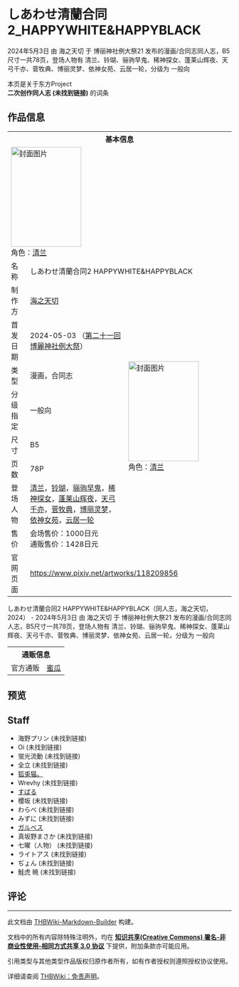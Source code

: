 # しあわせ清蘭合同2_HAPPYWHITE&HAPPYBLACK

<!-- source html: G:\repos\THBWiki-Markdown-Builder\THBWikiMarkdown\Temp\main\e\e6\ns0%3A%E3%81%97%E3%81%82%E3%82%8F%E3%81%9B%E6%B8%85%E8%98%AD%E5%90%88%E5%90%8C2_HAPPYWHITE%26HAPPYBLACK.html -->

2024年5月3日 由 海之天切 于 博丽神社例大祭21 发布的漫画/合同志同人志，B5尺寸一共78页，登场人物有 清兰、铃瑚、骊驹早鬼、稀神探女、蓬莱山辉夜、天弓千亦、菅牧典、博丽灵梦、依神女苑、云居一轮，分级为 一般向

本页是关于东方Project  
 **二次创作同人志 (未找到链接)** 的词条
## 作品信息

<table><tbody><tr><th colspan="3">基本信息</th></tr><tr><td class="cover-artwork-mobile" colspan="2"><a href="./文件-しあわせ清蘭合同2_HAPPYWHITE&HAPPYBLACK封面.jpg.md" class="image" title="封面图片"><img alt="封面图片" src="https://upload.thwiki.cc/thumb/7/71/%E3%81%97%E3%81%82%E3%82%8F%E3%81%9B%E6%B8%85%E8%98%AD%E5%90%88%E5%90%8C2_HAPPYWHITE%26HAPPYBLACK%E5%B0%81%E9%9D%A2.jpg/158px-%E3%81%97%E3%81%82%E3%82%8F%E3%81%9B%E6%B8%85%E8%98%AD%E5%90%88%E5%90%8C2_HAPPYWHITE%26HAPPYBLACK%E5%B0%81%E9%9D%A2.jpg" decoding="async" loading="lazy" width="158" height="224" srcset="https://upload.thwiki.cc/thumb/7/71/%E3%81%97%E3%81%82%E3%82%8F%E3%81%9B%E6%B8%85%E8%98%AD%E5%90%88%E5%90%8C2_HAPPYWHITE%26HAPPYBLACK%E5%B0%81%E9%9D%A2.jpg/238px-%E3%81%97%E3%81%82%E3%82%8F%E3%81%9B%E6%B8%85%E8%98%AD%E5%90%88%E5%90%8C2_HAPPYWHITE%26HAPPYBLACK%E5%B0%81%E9%9D%A2.jpg 1.5x, https://upload.thwiki.cc/thumb/7/71/%E3%81%97%E3%81%82%E3%82%8F%E3%81%9B%E6%B8%85%E8%98%AD%E5%90%88%E5%90%8C2_HAPPYWHITE%26HAPPYBLACK%E5%B0%81%E9%9D%A2.jpg/317px-%E3%81%97%E3%81%82%E3%82%8F%E3%81%9B%E6%B8%85%E8%98%AD%E5%90%88%E5%90%8C2_HAPPYWHITE%26HAPPYBLACK%E5%B0%81%E9%9D%A2.jpg 2x" data-file-width="637" data-file-height="900"></a><div class="cover-char">角色：<a href="./清兰.md" title="清兰">清兰</a></div></td>
</tr><tr><td class="label">名称</td><td colspan="2"> しあわせ清蘭合同2 HAPPYWHITE&#38;HAPPYBLACK </td></tr><tr><td class="label">制作方</td><td><a href="./海之天切.md" title="海之天切">海之天切</a></td><td class="cover-artwork" rowspan="8" style="min-width:224px;"><a href="./文件-しあわせ清蘭合同2_HAPPYWHITE&HAPPYBLACK封面.jpg.md" class="image" title="封面图片"><img alt="封面图片" src="https://upload.thwiki.cc/thumb/7/71/%E3%81%97%E3%81%82%E3%82%8F%E3%81%9B%E6%B8%85%E8%98%AD%E5%90%88%E5%90%8C2_HAPPYWHITE%26HAPPYBLACK%E5%B0%81%E9%9D%A2.jpg/158px-%E3%81%97%E3%81%82%E3%82%8F%E3%81%9B%E6%B8%85%E8%98%AD%E5%90%88%E5%90%8C2_HAPPYWHITE%26HAPPYBLACK%E5%B0%81%E9%9D%A2.jpg" decoding="async" loading="lazy" width="158" height="224" srcset="https://upload.thwiki.cc/thumb/7/71/%E3%81%97%E3%81%82%E3%82%8F%E3%81%9B%E6%B8%85%E8%98%AD%E5%90%88%E5%90%8C2_HAPPYWHITE%26HAPPYBLACK%E5%B0%81%E9%9D%A2.jpg/238px-%E3%81%97%E3%81%82%E3%82%8F%E3%81%9B%E6%B8%85%E8%98%AD%E5%90%88%E5%90%8C2_HAPPYWHITE%26HAPPYBLACK%E5%B0%81%E9%9D%A2.jpg 1.5x, https://upload.thwiki.cc/thumb/7/71/%E3%81%97%E3%81%82%E3%82%8F%E3%81%9B%E6%B8%85%E8%98%AD%E5%90%88%E5%90%8C2_HAPPYWHITE%26HAPPYBLACK%E5%B0%81%E9%9D%A2.jpg/317px-%E3%81%97%E3%81%82%E3%82%8F%E3%81%9B%E6%B8%85%E8%98%AD%E5%90%88%E5%90%8C2_HAPPYWHITE%26HAPPYBLACK%E5%B0%81%E9%9D%A2.jpg 2x" data-file-width="637" data-file-height="900"></a><div class="cover-char">角色：<a href="./清兰.md" title="清兰">清兰</a></div></td>
</tr><tr><td class="label">首发日期</td><td>2024-05-03&#160;（<a href="/展会作品列表?e=%E5%8D%9A%E4%B8%BD%E7%A5%9E%E7%A4%BE%E4%BE%8B%E5%A4%A7%E7%A5%AD%2321">第二十一回 博麗神社例大祭</a>）</td></tr><tr><td class="label">类型</td><td>漫画，合同志</td></tr><tr><td class="label">分级指定</td><td>一般向</td></tr><tr><td class="label">尺寸</td><td>B5</td></tr><tr><td class="label">页数</td><td>78P</td></tr><tr><td class="label">登场人物</td><td><a href="./清兰.md" title="清兰">清兰</a>，<a href="./铃瑚.md" title="铃瑚">铃瑚</a>，<a href="./骊驹早鬼.md" title="骊驹早鬼">骊驹早鬼</a>，<a href="./稀神探女.md" title="稀神探女">稀神探女</a>，<a href="./蓬莱山辉夜.md" title="蓬莱山辉夜">蓬莱山辉夜</a>，<a href="./天弓千亦.md" title="天弓千亦">天弓千亦</a>，<a href="./菅牧典.md" title="菅牧典">菅牧典</a>，<a href="./博丽灵梦.md" title="博丽灵梦">博丽灵梦</a>，<a href="./依神女苑.md" title="依神女苑">依神女苑</a>，<a href="./云居一轮.md" title="云居一轮">云居一轮</a></td></tr><tr><td class="label">售价</td><td>会场售价：1000日元<br>通贩售价：1428日元</td></tr>
<tr><td class="label">官网页面</td><td colspan="2"><a rel="nofollow" class="external free" href="https://www.pixiv.net/artworks/118209856">https://www.pixiv.net/artworks/118209856</a></td></tr></tbody></table>

しあわせ清蘭合同2 HAPPYWHITE&amp;HAPPYBLACK（同人志，海之天切，2024） - 2024年5月3日 由 海之天切 于 博丽神社例大祭21 发布的漫画/合同志同人志，B5尺寸一共78页，登场人物有 清兰、铃瑚、骊驹早鬼、稀神探女、蓬莱山辉夜、天弓千亦、菅牧典、博丽灵梦、依神女苑、云居一轮，分级为 一般向

<table><tbody><tr><th colspan="3">通贩信息</th></tr><tr><td class="label">官方通贩</td><td colspan="2"><a rel="nofollow" class="external text" href="https://www.melonbooks.co.jp/detail/detail.php?product_id=2383007">蜜瓜</a></td></tr></tbody></table>


## 预览
## Staff
- 海野プリン (未找到链接)
- Oi (未找到链接)
- 蛍光流動 (未找到链接)
- 全立 (未找到链接)
- [狐兎猫。](./狐兎猫。.md)
- Wrevhy (未找到链接)
- [すばる](./すばる.md)
- 櫻坂 (未找到链接)
- わらべ (未找到链接)
- みずに (未找到链接)
- [ガルベス](./ガルベス.md)
- 真坂野まさか (未找到链接)
- 七曜（人物） (未找到链接)
- ライトアス (未找到链接)
- ぢょん (未找到链接)
- 鮭虎 暁 (未找到链接)

## 评论




---

此文档由 [THBWiki-Markdown-Builder](https://github.com/Delsin-Yu/THBWiki-Markdown-Builder) 构建。

文档中的所有内容除特殊注明外，均在 [**知识共享(Creative Commons) 署名-非商业性使用-相同方式共享 3.0 协议**](https://creativecommons.org/licenses/by-sa/3.0/deed.zh-hans) 下提供，附加条款亦可能应用。

引用类型与其他类型作品版权归原作者所有，如有作者授权则遵照授权协议使用。

详细请查阅 [THBWiki：免责声明](https://thbwiki.cc/THBWiki:%E5%85%8D%E8%B4%A3%E5%A3%B0%E6%98%8E)。


